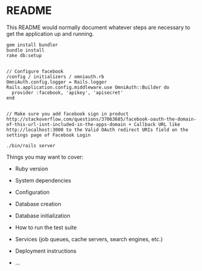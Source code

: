 # README




This README would normally document whatever steps are necessary to get the
application up and running.

    gem install bundler
    bundle install
    rake db:setup


    // Configure facebook 
    /config / initializers / omniauth.rb
    OmniAuth.config.logger = Rails.logger
    Rails.application.config.middleware.use OmniAuth::Builder do
      provider :facebook, 'apikey', 'apisecret'
    end


    // Make sure you add facebook sign in product  http://stackoverflow.com/questions/37063685/facebook-oauth-the-domain-of-this-url-isnt-included-in-the-apps-domain + Callback URL like http://localhost:3000 to the Valid OAuth redirect URIs field on the settings page of Facebook Login

    ./bin/rails server




Things you may want to cover:

* Ruby version

* System dependencies

* Configuration

* Database creation

* Database initialization

* How to run the test suite

* Services (job queues, cache servers, search engines, etc.)

* Deployment instructions

* ...
